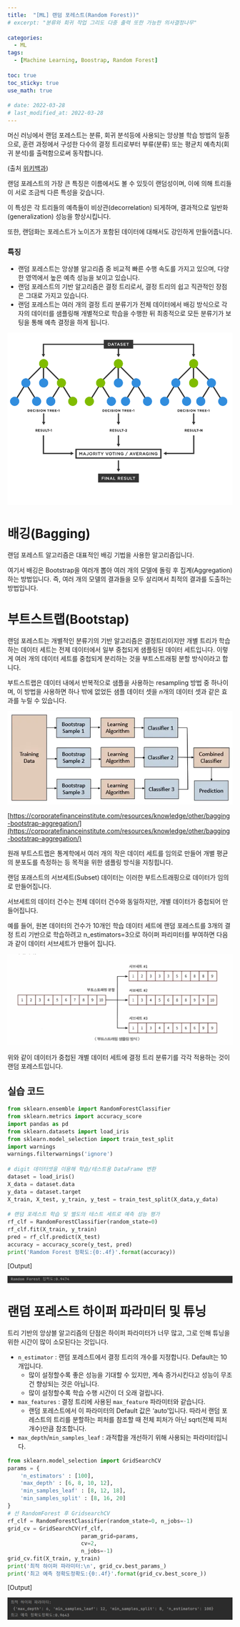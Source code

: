 ```yaml
---
title:  "[ML] 랜덤 포레스트(Random Forest))"
# excerpt: "분류와 회귀 작업 그리도 다중 출력 또한 가능한 의사결정나무"

categories:
  - ML
tags:
  - [Machine Learning, Boostrap, Random Forest]

toc: true
toc_sticky: true
use_math: true

# date: 2022-03-28
# last_modified_at: 2022-03-28
---
```



머신 러닝에서 랜덤 포레스트는 분류, 회귀 분석등에 사용되는 앙상블 학습 방법의 일종으로, 훈련 과정에서 구성한 다수의 결정 트리로부터 부류(분류) 또는 평균치 예측치(회귀 분석)를 출력함으로써 동작합니다.

(출처 [위키백과](https://ko.wikipedia.org/wiki/%EB%9E%9C%EB%8D%A4_%ED%8F%AC%EB%A0%88%EC%8A%A4%ED%8A%B8))

랜덤 포레스트의 가장 큰 특징은 이름에서도 볼 수 있듯이 랜덤성이며, 이에 의해 트리들이 서로 조금씩 다른 특성을 갖습니다.

이 특성은 각 트리들의 예측들이 비상관(decorrelation) 되게하며, 결과적으로 일반화(generalization) 성능을 향상시킵니다. 

또한, 랜덤화는 포레스트가 노이즈가 포함된 데이터에 대해서도 강인하게 만들어줍니다. 

### 특징

- 랜덤 포레스트는 앙상블 알고리즘 중 비교적 빠른 수행 속도를 가지고 있으며, 다양한 영역에서 높은 예측 성능을 보이고 있습니다.
- 랜덤 포레스트의 기반 알고리즘은 결정 트리로서, 결정 트리의 쉽고 직관적인 장점은 그대로 가지고 있습니다.
- 랜덤 포레스트는 여러 개의 결정 트리 분류기가 전체 데이터에서 배깅 방식으로 각자의 데이터를 샘플링해 개별적으로 학습을 수행한 뒤 최종적으로 모든 분류기가 보팅을 통해 예측 결정을 하게 됩니다.

![Untitled.png](/assets/images/posts/MachineLearning/2022-03-28-Random-Forest/Untitled.png)

# 배깅(Bagging)

랜덤 포레스트 알고리즘은 대표적인 배깅 기법을 사용한 알고리즘입니다.

여기서 배깅은 Bootstrap을 여러개 뽑아 여러 개의 모델에 돌링 후 집계(Aggregation)하는 방법입니다. 즉, 여러 개의 모델의 결과들을 모두 살리며서 최적의 결과를 도출하는 방법입니다.

# 부트스트랩(Bootstap)

랜덤 포레스트는 개별적인 분류기의 기반 알고리즘은 결정트리이지만 개별 트리가 학습하는 데이터 세트는 전제 데이터에서 일부 중첩되게 샘플링된 데이터 세트입니다. 이렇게 여러 개의 데이터 세트를 중첩되게 분리하는 것을 부트스트래핑 분할 방식이라고 합니다. 

부트스트랩은 데이터 내에서 반복적으로 샘플을 사용하는 resampling 방법 중 하나이며,  이 방법을 사용하면 하나 밖에 없었든 샘플 데이터 셋을 $n$개의 데이터 셋과 같은 효과를 누릴 수 있습니다.

![bagging.webp](/assets/images/posts/MachineLearning/2022-03-28-Random-Forest/bagging.webp)

[https://corporatefinanceinstitute.com/resources/knowledge/other/bagging-bootstrap-aggregation/](https://corporatefinanceinstitute.com/resources/knowledge/other/bagging-bootstrap-aggregation/)

원래 부트스트랩은 통계학에서 여러 개의 작은 데이터 세트를 임의로 만들어 개별 평균의 분포도를 측정하는 등 목적을 위한 샘플링 방식을 지칭힙니다.

랜덤 포래스트의 서브세트(Subset) 데이터는 이러한 부트스트래핑으로 데이터가 임의로 만들어집니다. 

서브세트의 데이터 건수는 전체 데이터 건수와 동일하지만, 개별 데이터가 중첩되어 만들어집니다. 

예를 들어, 원본 데이터의 건수가 10개인 학습 데이터 세트에 랜덤 포레스트를 3개의 결정 트리 기반으로 학습하려고 n_estimators=3으로 하이퍼 파리미터를 부여하면 다음과 같이 데이터 서브세트가 만들어 집니다. 

![Untitled1.png](/assets/images/posts/MachineLearning/2022-03-28-Random-Forest/Untitled1.png)

위와 같이 데이터가 중첩된 개별 데이터 세트에 결정 트리 분류기를 각각 적용하는 것이 랜덤 포레스트입니다.

## 실습 코드

```python
from sklearn.ensemble import RandomForestClassifier
from sklearn.metrics import accuracy_score
import pandas as pd
from sklearn.datasets import load_iris
from sklearn.model_selection import train_test_split
import warnings
warnings.filterwarnings('ignore')

# digit 데이터셋을 이용해 학습/테스트용 DataFrame 변환
dataset = load_iris()
X_data = dataset.data
y_data = dataset.target
X_train, X_test, y_train, y_test = train_test_split(X_data,y_data)

# 랜덤 포레스트 학습 및 별도의 테스트 세트로 예측 성능 평가
rf_clf = RandomForestClassifier(random_state=0)
rf_clf.fit(X_train, y_train)
pred = rf_clf.predict(X_test)
accuracy = accuracy_score(y_test, pred)
print('Ramdom Forest 정확도:{0:.4f}'.format(accuracy))
```

[Output]

![Untitled2.png](/assets/images/posts/MachineLearning/2022-03-28-Random-Forest/Untitled2.png)

# 랜덤 포레스트 하이퍼 파라미터 및 튜닝

트리 기반의 앙상블 알고리즘의 단점은 하이퍼 파라미터가 너무 많고, 그로 인해 튜닝을 위한 시간이 많이 소모된다는 것입니다. 

- `n_estimator` : 랜덤 포레스트에서 결정 트리의 개수를 지정합니다. Default는 10개입니다.
    - 많이 설정할수록 좋은 성능을 기대할 수 있지만, 계속 증가시킨다고 성능이 무조건 향상되는 것은 아닙니다.
    - 많이 설정할수록 학습 수행 시간이 더 오래 걸립니다.
- `max_features` : 결정 트리에 사용된 `max_feature` 파라미터와 같습니다.
    - 랜덤 포레스트에서 이 파라미터의 Default 값은 ‘auto’입니다. 따라서  랜덤 포레스트의 트리를 분할하는 피처를 참조할 때 전체 피처가 아닌 sqrt(전체 피처 개수)만큼 참조합니다.
- `max_depth`/`min_samples_leaf` : 과적합을 개선하기 위해 사용되는 파라미터입니다.

```python
from sklearn.model_selection import GridSearchCV
params = {
    'n_estimators' : [100],
    'max_depth' : [6, 8, 10, 12],
    'min_samples_leaf' : [8, 12, 18],
    'min_samples_split' : [8, 16, 20]
}
# 선 RandomForest 후 GridsearchCV
rf_clf = RandomForestClassifier(random_state=0, n_jobs=-1)
grid_cv = GridSearchCV(rf_clf,
                       param_grid=params,
                       cv=2,
                       n_jobs=-1)
grid_cv.fit(X_train, y_train)
print('최적 하이퍼 파라미터:\n', grid_cv.best_params_)
print('최고 예측 정확도정확도:{0:.4f}'.format(grid_cv.best_score_))
```

[Output]

![Untitled3.png](/assets/images/posts/MachineLearning/2022-03-28-Random-Forest/Untitled3.png)